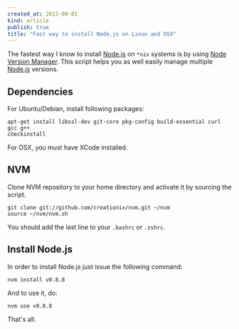 ```yaml
---
created_at: 2012-08-01 
kind: article
publish: true
title: "Fast way to install Node.js on Linux and OSX"
---
```


The fastest way I know to install [Node.js](http://nodejs.org/) on `*nix` systems is by using [Node
Version Manager](https://github.com/creationix/nvm). This script
helps you as well easily manage multiple [Node.js](http://nodejs.org/) versions.

## Dependencies 

For Ubuntu/Debian, install following packages:

```
apt-get install libssl-dev git-core pkg-config build-essential curl gcc g++
checkinstall 
```

For OSX, you must have XCode installed.

## NVM 

Clone NVM repository to your home directory and activate it by sourcing the
script. 

```
git clone git://github.com/creationix/nvm.git ~/nvm
source ~/nvm/nvm.sh
```

You should add the last line to your `.bashrc` or `.zshrc`.

## Install Node.js

In order to install Node.js just issue the following command:

```
nvm install v0.8.8
```

And to use it, do:

```
nvm use v0.8.8
```

That's all.
